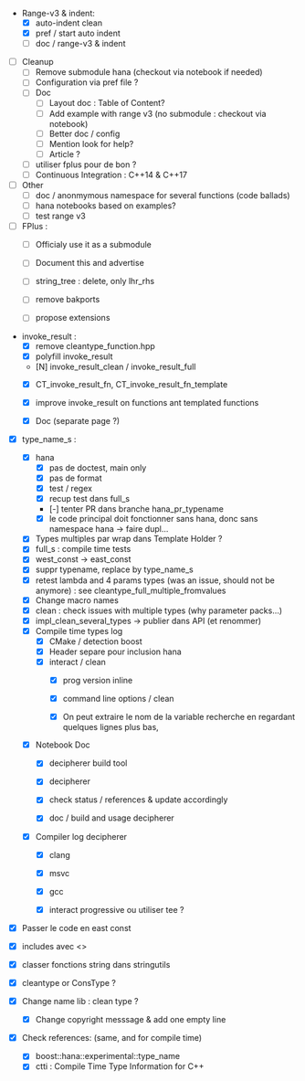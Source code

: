 * Range-v3 & indent:
    * [X] auto-indent clean
    * [X] pref / start auto indent
    * [ ] doc / range-v3 & indent

* [ ] Cleanup
    * [ ] Remove submodule hana (checkout via notebook if needed)
    * [ ] Configuration via pref file ?
    * [ ] Doc
        * [ ] Layout doc : Table of Content?
        * [ ] Add example with range v3 (no submodule : checkout via notebook)
        * [ ] Better doc / config
        * [ ] Mention look for help?
        * [ ] Article ?
    * [ ] utiliser fplus pour de bon ?
    * [ ] Continuous Integration : C++14 & C++17

* [ ] Other
    * [ ] doc / anonmymous namespace for several functions (code ballads)
    * [ ] hana notebooks based on examples?
    * [ ] test range v3

* [ ] FPlus :
    * [ ] Officialy use it as a submodule
    * [ ] Document this and advertise
    * [ ] string_tree : delete, only lhr_rhs
    * [ ] remove bakports
    * [ ] propose extensions


* invoke_result :
    * [X] remove cleantype_function.hpp
    * [X] polyfill invoke_result
    * [N] invoke_result_clean / invoke_result_full
    * [X] CT_invoke_result_fn, CT_invoke_result_fn_template
    * [X] improve invoke_result on functions ant templated functions
    * [X] Doc (separate page ?)


* [X]  type_name_s :
    * [X] hana
        * [X] pas de doctest, main only
        * [X] pas de format
        * [X] test / regex
        * [X] recup test dans full_s
        * [-] tenter PR dans branche hana_pr_typename
        * [X] le code principal doit fonctionner sans hana, donc sans namespace hana
                -> faire dupl...
    * [X] Types multiples par wrap dans Template Holder ?
    * [X] full_s : compile time tests
    * [X] west_const -> east_const
    * [X] suppr typename, replace by type_name_s
    * [X] retest lambda and 4 params types (was an issue, should not be anymore) : see cleantype_full_multiple_fromvalues
    * [X] Change macro names
    * [X] clean : check issues with multiple types (why parameter packs...)
    * [X] impl_clean_several_types -> publier dans API (et renommer)
    * [X] Compile time types log
        * [X] CMake / detection boost
        * [X] Header separe pour inclusion hana
        * [X] interact / clean
            * [X] prog version inline
            * [X] command line options / clean
            * [X] On peut extraire le nom de la variable recherche en regardant quelques lignes plus bas,


    * [X] Notebook Doc
        * [X] decipherer build tool
        * [X] decipherer
        * [X] check status / references & update accordingly
        * [X] doc / build and usage decipherer



    * [X] Compiler log decipherer
        * [X] clang
        * [X] msvc
        * [X] gcc
        * [X] interact progressive ou utiliser tee ?


* [X] Passer le code en east const
* [X] includes avec <>
* [X] classer fonctions string dans stringutils
* [X] cleantype or ConsType ?

* [X] Change name lib : clean type ?
    * [X] Change copyright messsage & add one empty line


* [X] Check references: (same, and for compile time)
    * [X] boost::hana::experimental::type_name
    * [X] ctti : Compile Time Type Information for C++
